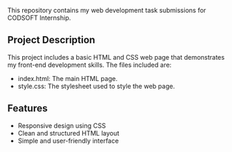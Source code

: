 This repository contains my web development task submissions for CODSOFT Internship.

## Project Description
This project includes a basic HTML and CSS web page that demonstrates my front-end development skills. The files included are:
- index.html: The main HTML page.
- style.css: The stylesheet used to style the web page.

## Features
- Responsive design using CSS
- Clean and structured HTML layout
- Simple and user-friendly interface
